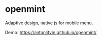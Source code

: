 # openmint
Adaptive design, native js for mobile menu.<br>

Demo: https://antonlitvin.github.io/openmint/
